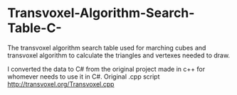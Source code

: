 # Transvoxel-Algorithm-Search-Table-C-
The transvoxel algorithm search table used for marching cubes and transvoxel algorithm to calculate the triangles and vertexes needed to draw.

I converted the data to C# from the original project made in c++ for whomever needs to use it in C#.
Original .cpp script http://transvoxel.org/Transvoxel.cpp

